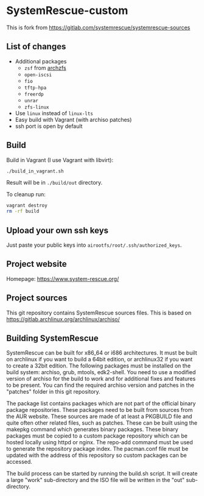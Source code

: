 # SystemRescue-custom

This is fork from https://gitlab.com/systemrescue/systemrescue-sources

## List of changes

 - Additional packages
   - `zsf` from [archzfs](https://github.com/archzfs/archzfs)
   - `open-iscsi`
   - `fio`
   - `tftp-hpa`
   - `freerdp`
   - `unrar`
   - `zfs-linux`
 - Use `linux` instead of `linux-lts`
 - Easy build with Vagrant (with archiso patches)
 - ssh port is open by default

## Build

Build in Vagrant (I use Vagrant with libvirt):
```bash
./build_in_vagrant.sh
```

Result will be in `./build/out` directory.

To cleanup run:
```bash
vagrant destroy
rm -rf build
```

## Upload your own ssh keys

Just paste your public keys into `airootfs/root/.ssh/authorized_keys`.

## Project website
Homepage: https://www.system-rescue.org/

## Project sources
This git repository contains SystemRescue sources files. This is based on
https://gitlab.archlinux.org/archlinux/archiso/

## Building SystemRescue
SystemRescue can be built for x86_64 or i686 architectures. It must be built
on archlinux if you want to build a 64bit edition, or archlinux32 if you want
to create a 32bit edition. The following packages must be installed on the
build system: archiso, grub, mtools, edk2-shell. You need to use a modified
version of archiso for the build to work and for additional fixes and features
to be present. You can find the required archiso version and patches in the
"patches" folder in this git repository.

The package list contains packages which are not part of the official binary
package repositories. These packages need to be built from sources from the AUR
website. These sources are made of at least a PKGBUILD file and quite often
other related files, such as patches. These can be built using the makepkg
command which generates binary packages. These binary packages must be copied to
a custom package repository which can be hosted locally using httpd or nginx.
The repo-add command must be used to generate the repository package index.
The pacman.conf file must be updated with the address of this repository so
custom packages can be accessed.

The build process can be started by running the build.sh script. It will create
a large "work" sub-directory and the ISO file will be written in the "out"
sub-directory.
